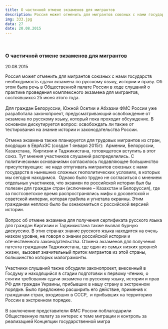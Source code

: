 ```yaml
---
title: О частичной отмене экзаменов для мигрантов
description: Россия может отменить для мигрантов союзных с нами государств необходимость сдачи экзамена по русскому языку, истории и праву. Об этом была речь в Общественной палате России в ходе слушаний о практике проведения комплексного экзамена для мигрантов, состоявшихся 25 июня этого года.
img: 333.jpg
data: 27
date: 20.08.2015
---
```


<div class="row newsdetail">
<div class="md-2">&nbsp;</div>
<div class="md-8 news-detail">
			<article-image
			class="detail_picture"
			border="0"
			src="333.jpg"
			width="1000"
			height="627"
			alt="О частичной отмене экзаменов для мигрантов"
			title="О частичной отмене экзаменов для мигрантов"
			/></article-image>
				<h3>О частичной отмене экзаменов для мигрантов</h3>
					<p class="date-news">20.08.2015</p>
	<p>
				Россия может отменить для мигрантов союзных с нами государств необходимость сдачи экзамена по русскому языку, истории и праву. Об этом была речь в Общественной палате России в ходе слушаний о практике проведения комплексного экзамена для мигрантов, состоявшихся 25 июня этого года.<br />
<br />
Для граждан Белоруссии, Южной Осетии и Абхазии ФМС России уже разработала законопроект, предусматривающий освобождение от экзамена по русскому языку, который пока проходит обсуждение. В основном дискутируется вопрос: освобождать ли также от тестирования на знание истории и законодательства России.<br />
<br />
Отмена экзамена также планируется для трудовых мигрантов из стран, входящих в ЕврАзЭС &#40;создан 1 января 2015г&#41;:&nbsp;&nbsp;Армении, Белоруссии, Казахстана,&nbsp;&nbsp;Киргизии и Таджикистана, готовящегося вступить в этот союз. Тут мнения участников слушаний распределились. С политическими основаниями согласилось подавляющее большинство присутствующих:&nbsp;&nbsp;не надо отпугивать мигрантов союзных с нами государств в нынешних сложных геополитических условиях, в которых мы сегодня находимся.&nbsp;&nbsp;Однако было трудно не согласиться с мнением отдельных участников, что экзамен по российской истории был бы полезен для граждан стран &#40;ислючение – Казахстан и Белоруссия&#41;, где за постсоветское время распространялись мифы о досоветской и советской империи, которая грабила и угнетала окраины. Этим гражданам неплохо было бы ознакомиться с российской версией истории.<br />
<br />
Вопрос об отмене экзамена для получения сертификата русского языка для граждан Киргизии и Таджикистана также вызвал бурную дискуссию. В этих странах знание русского языка находится на очень низком уровне, не говоря о знании российской истории и отечественного законодательства. Отмена экзаменов для получения патента гражданам Таджикистана, где один из самых низких уровней жизни,&nbsp;&nbsp;вызовет значительный приток мигрантов из этой страны, большинство которых малограмонты.<br />
<br />
Участники слушаний также обсудили законопроект, внесенный в Госдуму и находящийся в стадии подготовки к первому чтению, о снятии требования сдачи экзамена по русскому языку, истории и прав РФ для граждан Украины, прибывших в нашу страну в экстренном порядке. Было предложено расширить его действие, применив к гражданам стран, входивших в СССР,&nbsp;&nbsp;и прибывших на территорию России в экстренном порядке.<br />
<br />
В заключение представители ФМС России поблагодарили Общественную палату за интерес к теме миграции и контроль за реализацией Концепции государственной мигра	</p>
	</div>
    </div>